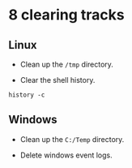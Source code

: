 # 8 clearing tracks

## Linux

- Clean up the `/tmp` directory.

- Clear the shell history.

```shell
history -c
```

## Windows

- Clean up the `C:/Temp` directory.

- Delete windows event logs.
